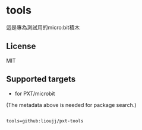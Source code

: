 # tools
這是專為測試用的micro:bit積木

## License


MIT



## Supported targets



* for PXT/microbit

(The metadata above is needed for package search.)



```package

tools=github:lioujj/pxt-tools

```
